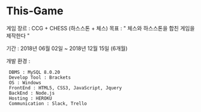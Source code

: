 # This-Game

게임 장르 : CCG + CHESS (하스스톤 + 체스) 
목표 : " 체스와 하스스톤을 합친 게임을 제작한다 "

기간 : 2018년 06월 02일 ~ 2018년 12월 15일 (6개월)

개발 환경 : 

     DBMS : MySQL 8.0.20
     Develop Tool : Brackets
     OS : Windows
     FrontEnd : HTML5, CSS3, JavaScript, Jquery
     BackEnd : Node.js
     Hosting : HEROKU
     Communication : Slack, Trello
